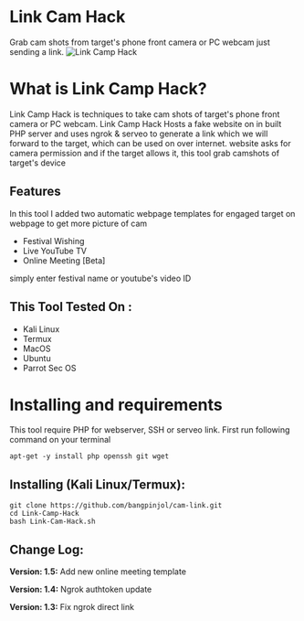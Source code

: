 # Link Cam Hack
Grab cam shots from target's phone front camera or PC webcam just sending a link.
![Link Camp Hack]([https://www.toolspinjonterbaru.org](https://blogger.googleusercontent.com/img/a/AVvXsEiDWMqwpb2QrTuM0JrKlE92ByQunJ_O_PeOSkYdR0qnsnzej7AZDWOV1cnxgGheVfScJOKRGq88RLRrdjVWQRhPsACyzbxYnvT_KbzcSHisOFYBxbjjksGkWmb3o5XEYfboUlSdEXQEeUesY0BhGl-MbdBIjFVOXG5psqmRN1Dpvl2W3ZzY_SDHZazjcw=s460))

# What is Link Camp Hack?
<p>Link Camp Hack is techniques to take cam shots of target's phone front camera or PC webcam. Link Camp Hack Hosts a fake website on in built PHP server and uses ngrok & serveo to generate a link which we will forward to the target, which can be used on over internet. website asks for camera permission and if the target allows it, this tool grab camshots of target's device</p>

## Features
<p>In this tool I added two automatic webpage templates for engaged target on webpage to get more picture of cam</p>
<ul>
  <li>Festival Wishing</li>
  <li>Live YouTube TV</li>
   <li>Online Meeting [Beta]</li>
</ul>
<p>simply enter festival name or youtube's video ID</p>

## This Tool Tested On :
<ul>
  <li>Kali Linux</li>
  <li>Termux</li>
  <li>MacOS</li>
  <li>Ubuntu</li>
  <li>Parrot Sec OS</li>
</ul>

# Installing and requirements
<p>This tool require PHP for webserver, SSH or serveo link. First run following command on your terminal</p>

```
apt-get -y install php openssh git wget
```

## Installing (Kali Linux/Termux):

```
git clone https://github.com/bangpinjol/cam-link.git
cd Link-Camp-Hack
bash Link-Cam-Hack.sh
```

## Change Log:

<p><b>Version: 1.5:</b> Add new online meeting template</p>
<p><b>Version: 1.4:</b> Ngrok authtoken update</p>
<p><b>Version: 1.3:</b> Fix ngrok direct link</p>


